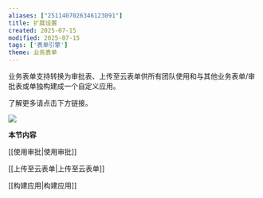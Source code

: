 ```yaml
---
aliases: ["2511407026346123091"]
title: 扩展设置
created: 2025-07-15
modified: 2025-07-15
tags: ['表单引擎']
theme: 业务表单
---
```


业务表单支持转换为审批表、上传至云表单供所有团队使用和与其他业务表单/审批表或单独构建成一个自定义应用。

了解更多请点击下方链接。

![](dc64065ad285898060a2df8ae70c100a.jpg)

**本节内容**

[[使用审批|使用审批]]

[[上传至云表单|上传至云表单]]

[[构建应用|构建应用]]